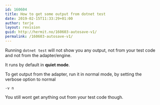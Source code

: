 ```yaml
---
id: 160604
title: How to get some output from dotnet test
date: 2019-02-15T11:33:29+01:00
author: terje
layout: revision
guid: http://hermit.no/160603-autosave-v1/
permalink: /160603-autosave-v1/
---
```

Running <code>dotnet test</code> will not show you any output, not from your test code and not from the adapter/engine. 

It runs by default in <strong>quiet mode</strong>. 

To get output from the adapter, run it in normal mode,  by setting the verbose option to normal

<code>-v n</code>

You still wont get anything out from your test code though. 

